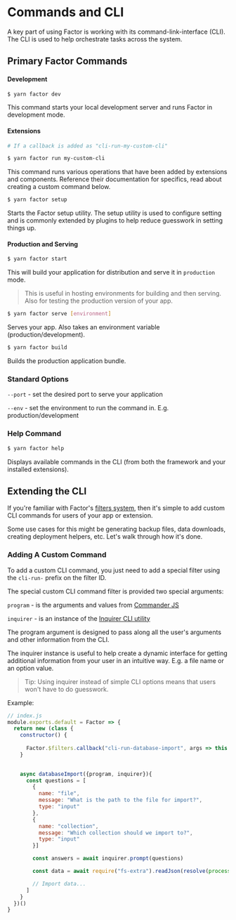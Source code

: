 # Commands and CLI

A key part of using Factor is working with its command-link-interface (CLI). The CLI is used to help orchestrate tasks across the system.

## Primary Factor Commands 

#### Development

```bash
$ yarn factor dev
```

This command starts your local development server and runs Factor in development mode. 

#### Extensions

```bash
# If a callback is added as "cli-run-my-custom-cli"

$ yarn factor run my-custom-cli
```

This command runs various operations that have been added by extensions and components. Reference their documentation for specifics, read about creating a custom command below.

```bash
$ yarn factor setup
```

Starts the Factor setup utility. The setup utility is used to configure setting and is commonly extended by plugins to help reduce guesswork in setting things up. 

#### Production and Serving

```bash
$ yarn factor start
```

This will build your application for distribution and serve it in `production` mode. 

> This is useful in hosting environments for building and then serving. Also for testing the production version of your app.

```bash
$ yarn factor serve [environment]
```

Serves your app. Also takes an environment variable (production/development). 

```bash
$ yarn factor build
```

Builds the production application bundle.

### Standard Options

`--port` - set the desired port to serve your application

`--env` - set the environment to run the command in. E.g. production/development

### Help Command

```bash
$ yarn factor help
```

Displays available commands in the CLI (from both the framework and your installed extensions).

## Extending the CLI

If you're familiar with Factor's [filters system](./factor-framework#pluginjs-and-filters-system), then it's simple to add custom CLI commands for users of your app or extension. 

Some use cases for this might be generating backup files, data downloads, creating deployment helpers, etc. Let's walk through how it's done. 

### Adding A Custom Command

To add a custom CLI command, you just need to add a special filter using the `cli-run-` prefix on the filter ID. 

The special custom CLI command filter is provided two special arguments: 

`program` - is the arguments and values from [Commander JS](https://github.com/tj/commander.js)

`inquirer` - is an instance of the [Inquirer CLI utility](https://github.com/SBoudrias/Inquirer.js)

The program argument is designed to pass along all the user's arguments and other information from the CLI. 

The inquirer instance is useful to help create a dynamic interface for getting additional information from your user in an intuitive way. E.g. a file name or an option value. 

> Tip: Using inquirer instead of simple CLI options means that users won't have to do guesswork.

Example: 

```javascript
// index.js
module.exports.default = Factor => {
  return new (class {
    constructor() {
      
      Factor.$filters.callback("cli-run-database-import", args => this.databaseImport(args))
    }

    
    async databaseImport({program, inquirer}){
      const questions = [
        {
          name: "file",
          message: "What is the path to the file for import?",
          type: "input"
        },
        {
          name: "collection",
          message: "Which collection should we import to?",
          type: "input"
        }]

        const answers = await inquirer.prompt(questions)

        const data = await require("fs-extra").readJson(resolve(process.cwd(), answers.file))

        // Import data... 
      ]
    }
  })()
}


```